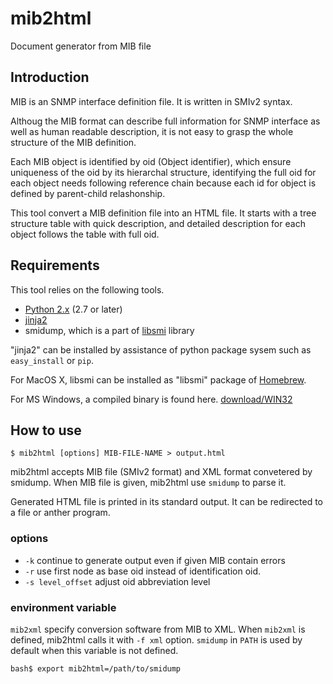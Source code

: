 # mib2html

Document generator from MIB file

## Introduction

MIB is an SNMP interface definition file.
It is written in SMIv2 syntax.

Althoug the MIB format can describe full information
for SNMP interface as well as human readable description,
it is not easy to grasp the whole structure of the MIB definition.

Each MIB object is identified by oid (Object identifier),
which ensure uniqueness of the oid by its hierarchal structure,
identifying the full oid for each object needs following
reference chain because each id for object is defined
by parent-child relashonship.

This tool convert a MIB definition file into an HTML file.
It starts with a tree structure table with quick description,
and detailed description for each object follows the table
with full oid.

## Requirements

This tool relies on the following tools.

* [Python 2.x](http://www.python.org) (2.7 or later)
* [jinja2](http://jinja.pocoo.org/)
* smidump, which is a part of [libsmi](http://www.ibr.cs.tu-bs.de/projects/libsmi/) library

"jinja2" can be installed by assistance of python package sysem such as  `easy_install` or `pip`.

For MacOS X, libsmi can be installed as "libsmi" package of [Homebrew](http://brew.sh/).

For MS Windows, a compiled binary is found here. [download/WIN32](https://www.ibr.cs.tu-bs.de/projects/libsmi/download/WIN32/)

## How to use

```
$ mib2html [options] MIB-FILE-NAME > output.html
```

mib2html accepts MIB file (SMIv2 format) and XML format convetered by smidump.
When MIB file is given, mib2html use `smidump` to parse it.

Generated HTML file is printed in its standard output. It can be redirected to a file or anther program.

### options

* `-k` continue to generate output even if given MIB contain errors
* `-r` use first node as base oid instead of identification oid.
* `-s level_offset` adjust oid abbreviation level

### environment variable

`mib2xml` specify conversion software from MIB to XML.
When `mib2xml` is defined, mib2html calls it with `-f xml` option.
`smidump` in `PATH` is used by default when this variable is not defined.

```
bash$ export mib2html=/path/to/smidump
```
